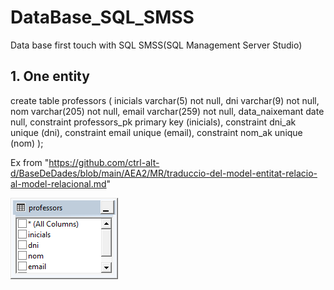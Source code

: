 # DataBase_SQL_SMSS
Data base first touch with SQL SMSS(SQL Management Server Studio)

## 1. One entity


create table professors (
	inicials varchar(5) not null,
	dni varchar(9) not null,
	nom varchar(205) not null,
	email varchar(259) not null,
	data_naixemant date null,
	constraint professors_pk
		primary key (inicials),
	constraint dni_ak
		unique (dni),
	constraint email
		unique (email),
	constraint nom_ak
		unique (nom)
);

Ex from "https://github.com/ctrl-alt-d/BaseDeDades/blob/main/AEA2/MR/traduccio-del-model-entitat-relacio-al-model-relacional.md"

![alt text](https://github.com/Freixenete/DataBase_SQL_SMSS/blob/main/una%20entidad.png "Una entidad")
